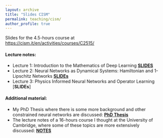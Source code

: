 ```yaml
---
layout: archive
title: "Slides CISM"
permalink: teaching/cism/
author_profile: true
---
```


Slides for the 4.5-hours course at https://cism.it/en/activities/courses/C2515/ 

#### Lecture notes:

- Lecture 1: Introduction to the Mathematics of Deep Learning [**SLIDES**](/slidesCISM/lec1.pdf)
- Lecture 2: Neural Networks as Dynamical Systems: Hamiltonian and
1-Lipschitz Networks [**SLIDEs**](/slidesCISM/lec2.pdf)
- Lecture 3: Physics Informed Neural Networks and Operator Learning [**SLIDEs**]

#### Additional material:
- My PhD Thesis where there is some more background and other constrained neural networks are discussed: [**PhD Thesis**](/phd_thesis.pdf)
- The lecture notes of a 16-hours course I thought at the University of Cambridge, where some of these topics are more extensively discussed: [**NOTES**](/graduateCourseNotes.pdf)
